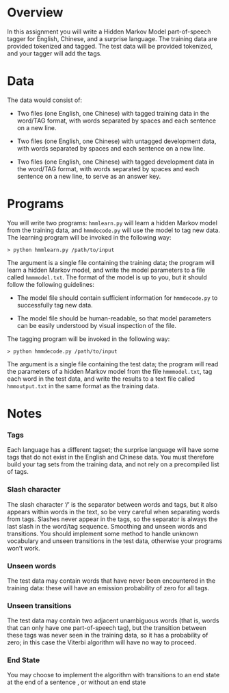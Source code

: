 # Overview
In this assignment you will write a Hidden Markov Model part-of-speech tagger for English, Chinese, and a surprise language. The training data are provided tokenized and tagged. The test data will be provided tokenized, and your tagger will add the tags. 

# Data
The data would consist of:

* Two files (one English, one Chinese) with tagged training data in the word/TAG format, with words separated by spaces and each sentence on a new line.

* Two files (one English, one Chinese) with untagged development data, with words separated by spaces and each sentence on a new line.

* Two files (one English, one Chinese) with tagged development data in the word/TAG format, with words separated by spaces and each sentence on a new line, to serve as an answer key.

# Programs
You will write two programs: `hmmlearn.py` will learn a hidden Markov model from the training data, and `hmmdecode.py` will use the model to tag new data. The learning program will be invoked in the following way:

``` > python hmmlearn.py /path/to/input ```

The argument is a single file containing the training data; the program will learn a hidden Markov model, and write the model parameters to a file called `hmmmodel.txt`. The format of the model is up to you, but it should follow the following guidelines:

* The model file should contain sufficient information for `hmmdecode.py` to successfully tag new data.

* The model file should be human-readable, so that model parameters can be easily understood by visual inspection of the file.

The tagging program will be invoked in the following way:

```> python hmmdecode.py /path/to/input```

The argument is a single file containing the test data; the program will read the parameters of a hidden Markov model from the file `hmmmodel.txt`, tag each word in the test data, and write the results to a text file called `hmmoutput.txt` in the same format as the training data.

# Notes
### Tags 
Each language has a different tagset; the surprise language will have some tags that do not exist in the English and Chinese data. You must therefore build your tag sets from the training data, and not rely on a precompiled list of tags.

### Slash character
The slash character ‘/’ is the separator between words and tags, but it also appears within words in the text, so be very careful when separating words from tags. Slashes never appear in the tags, so the separator is always the last slash in the word/tag sequence.
Smoothing and unseen words and transitions. You should implement some method to handle unknown vocabulary and unseen transitions in the test data, otherwise your programs won’t work.

### Unseen words
The test data may contain words that have never been encountered in the training data: these will have an emission probability of zero for all tags.

### Unseen transitions
The test data may contain two adjacent unambiguous words (that is, words that can only have one part-of-speech tag), but the transition between these tags was never seen in the training data, so it has a probability of zero; in this case the Viterbi algorithm will have no way to proceed.

### End State
You may choose to implement the algorithm with transitions to an end state at the end of a sentence , or without an end state 
